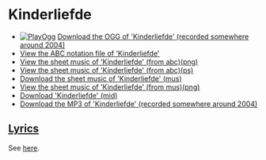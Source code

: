 # Kinderliefde

 * [![PlayOgg](http://static.fsf.org/playogg/Play_ogg_80x15.png "I support PlayOgg!")](http://playogg.org) [Download the OGG of 'Kinderliefde' (recorded somewhere around 2004)](http://www.richelbilderbeek.nl/CD03_11Kinderliefde.ogg)
 * [View the ABC notation file of 'Kinderliefde'](https://github.com/richelbilderbeek/abc/blob/master/Kinderliefde.abc)
 * [View the sheet music of 'Kinderliefde' (from abc)(png)](07_kinderliefde.png)
 * [View the sheet music of 'Kinderliefde' (from abc)(ps)](07_kinderliefde.ps)
 * [Download the sheet music of 'Kinderliefde' (mus)](07_kinderliefde.mus)
 * [View the sheet music of 'Kinderliefde' (from mus)(png)](07_kinderliefde_mus.png)
 * [Download 'Kinderliefde' (mid)](http://www.richelbilderbeek.nl/SongKinderliefde.mid)
 * [Download the MP3 of 'Kinderliefde' (recorded somewhere around 2004)](http://www.richelbilderbeek.nl/CD03_11Kinderliefde.mp3)

## [Lyrics](07_kinderliefde.txt)

See [here](07_kinderliefde.txt).
